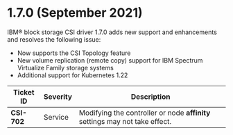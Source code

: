 # 1.7.0 (September 2021)

IBM® block storage CSI driver 1.7.0 adds new support and enhancements and resolves the following issue:
- Now supports the CSI Topology feature
- New volume replication (remote copy) support for IBM Spectrum Virtualize Family storage systems
- Additional support for Kubernetes 1.22

|Ticket ID|Severity|Description|
|---------|--------|-----------|
|**CSI-702**|Service|Modifying the controller or node **affinity** settings may not take effect.|